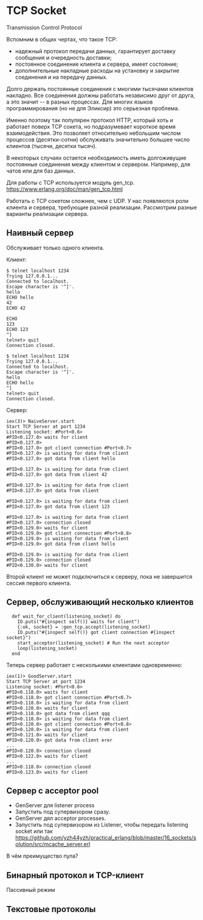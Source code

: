 # TCP Socket

Transmission Control Protocol

Вспомним в общих чертах, что такое TCP:
- надежный протокол передачи данных, гарантирует доставку сообщения и очередность доставки;
- постоянное соединение клиента и сервера, имеет состояние;
- дополнительные накладные расходы на установку и закрытие соединения и на передачу данных.

Долго держать постоянные соединения с многими тысячами клиентов накладно. Все соединения должны работать независимо друг от друга, а это значит -- в разных процессах. Для многих языков программирования (но не для Эликсир) это серьезная проблема.

Именно поэтому так популярен протокол HTTP, который хоть и работает поверх TCP сокета, но подразумевает короткое время взаимодействия. Это позволяет относительно небольшим числом процессов (десятки-сотни) обслуживать значительно большее число клиентов (тысячи, десятки тысяч).

В некоторых случаях остается необходимость иметь долгоживущие постоянные соединения между клиентом и сервером. Например, для чатов или для баз данных. 

Для работы с TCP используется модуль gen_tcp.
https://www.erlang.org/doc/man/gen_tcp.html

Работать с TCP сокетом сложнее, чем с UDP. У нас появляются роли клиента и сервера, требующие разной реализации. Рассмотрим разные варианты реализации сервера.

## Наивный сервер

Обслуживает только одного клиента.

Клиент:
```
$ telnet localhost 1234
Trying 127.0.0.1...
Connected to localhost.
Escape character is '^]'.
hello
ECHO hello
42
ECHO 42

ECHO 
123
ECHO 123
^]
telnet> quit
Connection closed.

$ telnet localhost 1234
Trying 127.0.0.1...
Connected to localhost.
Escape character is '^]'.
hello
ECHO hello
^]
telnet> quit
Connection closed.
```

Сервер:
```
iex(3)> NaiveServer.start
Start TCP Server at port 1234
Listening socket: #Port<0.6>
#PID<0.127.0> waits for client
#PID<0.127.0>
#PID<0.127.0> got client connection #Port<0.7>
#PID<0.127.0> is waiting for data from client
#PID<0.127.0> got data from client hello

#PID<0.127.0> is waiting for data from client
#PID<0.127.0> got data from client 42

#PID<0.127.0> is waiting for data from client
#PID<0.127.0> got data from client 

#PID<0.127.0> is waiting for data from client
#PID<0.127.0> got data from client 123

#PID<0.127.0> is waiting for data from client
#PID<0.127.0> connection closed
#PID<0.129.0> waits for client
#PID<0.129.0> got client connection #Port<0.8>
#PID<0.129.0> is waiting for data from client
#PID<0.129.0> got data from client hello

#PID<0.129.0> is waiting for data from client
#PID<0.129.0> connection closed
#PID<0.130.0> waits for client
```

Второй клиент не может подключиться к серверу, пока не завершится сессия первого клиента.


## Сервер, обслуживающий несколько клиентов

```
  def wait_for_client(listening_socket) do
    IO.puts("#{inspect self()} waits for client")
    {:ok, socket} = :gen_tcp.accept(listening_socket)
    IO.puts("#{inspect self()} got client connection #{inspect socket}")
    start_acceptor(listening_socket) # Run the next acceptor
    loop(listening_socket)
  end
```

Теперь сервер работает с несколькими клиентами одновременно:

```
iex(1)> GoodServer.start
Start TCP Server at port 1234
Listening socket: #Port<0.6>
#PID<0.118.0> waits for client
#PID<0.118.0> got client connection #Port<0.7>
#PID<0.118.0> is waiting for data from client
#PID<0.120.0> waits for client
#PID<0.118.0> got data from client qqq
#PID<0.118.0> is waiting for data from client
#PID<0.120.0> got client connection #Port<0.8>
#PID<0.120.0> is waiting for data from client
#PID<0.121.0> waits for client
#PID<0.120.0> got data from client erer
...
#PID<0.120.0> connection closed
#PID<0.122.0> waits for client
...
#PID<0.118.0> connection closed
#PID<0.123.0> waits for client
```

## Сервер с acceptor pool

- GenServer для listener process 
- Запустить под супервизором сразу.
- GenServer дял acceptor processes.
- Запустить под супервизором из Listener, чтобы передать listening socket
  или так 
  https://github.com/yzh44yzh/practical_erlang/blob/master/16_sockets/solution/src/mcache_server.erl

В чём преимущество пула?

## Бинарный протокол и TCP-клиент

Пассивный режим

## Текстовые протоколы
